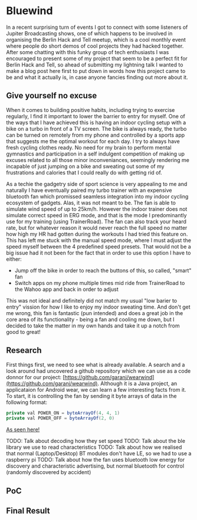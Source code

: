 # Bluewind

In a recent surprising turn of events I got to connect with some listeners of Jupiter Broadcasting shows, one of which happens to be involved in organising the Berlin Hack and Tell meetup, which is a cool monthly event where people do short demos of cool projects they had hacked together. After some chatting with this funky group of tech enthusiasts I was encouraged to present some of my project that seem to be a perfect fit for Berlin Hack and Tell, so ahead of submitting my lightning talk I wanted to make a blog post here first to put down in words how this project came to be and what it actually is, in case anyone fancies finding out more about it.

## Give yourself no excuse

When it comes to building positive habits, including trying to exercise regularly, I find it important to lower the barrier to entry for myself. One of the ways that I have achieved this is having an indoor cycling setup with a bike on a turbo in front of a TV screen. The bike is always ready, the turbo can be turned on remotely from my phone and controlled by a sports app that suggests me the optimal workout for each day. I try to always have fresh cycling clothes ready. No need for my brain to perform mental gymnastics and participation in a self indulgent competition of making up excuses related to all those minor inconveniances, seemingly rendering me incapable of just jumping on a bike and sweating out some of my frustrations and calories that I could really do with getting rid of.

As a techie the gadgetry side of sport science is very appealing to me and naturally I have eventually paired my turbo trainer with an expensive bluetooth fan which promissed seamless integration into my indoor cycling ecosystem of gadgets. Alas, it was not meant to be. The fan is able to simulate wind speed of up to 25km/h. However the indoor trainer does not simulate correct speed in ERG mode, and that is the mode I predominantly use for my training (using TrainerRoad). The fan can also track your heard rate, but for whatever reason it would never reach the full speed no matter how high my HR had gotten during the workouts I had tried this feature on. This has left me stuck with the manual speed mode, where I must adjust the speed myself between the 4 predefined speed presets. That would not be a big issue had it not been for the fact that in order to use this option I have to either:
- Jump off the bike in order to reach the buttons of this, so called, "smart" fan
- Switch apps on my phone multiple times mid ride from TrainerRoad to the Wahoo app and back in order to adjust

This was not ideal and definitely did not match my usual "low barier to entry" vission for how I like to enjoy my indoor sweating time. And don't get me wrong, this fan is fantastic (pun intended) and does a great job in the core area of its functionality - being a fan and cooling me down, but I decided to take the matter in my own hands and take it up a notch from good to great!

## Research

First things first, we need to see what is already available. A search and a look around had uncovered a github repository which we can use as a code donnor for our project: [https://github.com/garanj/wearwind](https://github.com/garanj/wearwind). Although it is a Java project, an applicataion for Android wear, we can learn a few interesting facts from it. To start, it is controlling the fan by sending it byte arrays of data in the following format:
```java
private val POWER_ON = byteArrayOf(4, 4, 1)
private val POWER_OFF = byteArrayOf(2, 0)
```
[As seen here!](https://github.com/garanj/wearwind/blob/9b7115b4c070d2f2cfa10cb792bb68d4e517a073/app/src/main/java/com/garan/wearwind/FanControlService.kt#L392)

TODO: Talk about decoding how they set speed
TODO: Talk about the ble library we use to read characteristics
TODO: Talk about how we realised that normal (Laptop/Desktop) BT modules don't have LE, so we had to use a raspberry pi
TODO: Talk about how the fan uses bluetooth low energy for discovery and characteristic advertising, but normal bluetooth for control (randomly discovered by accident)

## PoC

## Final Result
